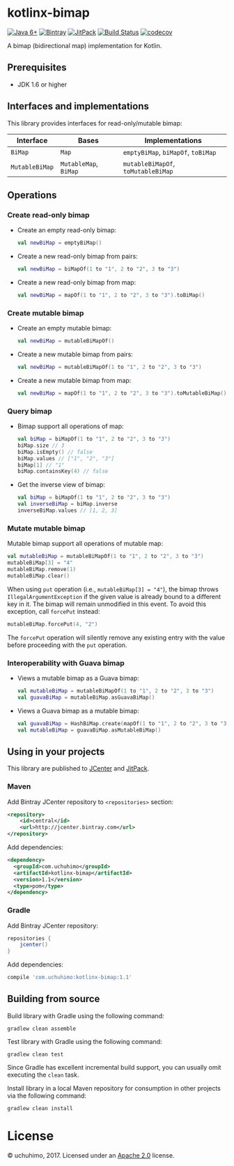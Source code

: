 # kotlinx-bimap

[![Java 6+](https://img.shields.io/badge/Java-6+-4c7e9f.svg)](http://java.oracle.com)
[![Bintray](https://api.bintray.com/packages/uchuhimo/maven/kotlinx-bimap/images/download.svg)](https://bintray.com/uchuhimo/maven/kotlinx-bimap/_latestVersion)
[![JitPack](https://jitpack.io/v/uchuhimo/kotlinx-bimap.svg)](https://jitpack.io/#uchuhimo/kotlinx-bimap)
[![Build Status](https://travis-ci.org/uchuhimo/kotlinx-bimap.svg?branch=master)](https://travis-ci.org/uchuhimo/kotlinx-bimap)
[![codecov](https://codecov.io/gh/uchuhimo/kotlinx-bimap/branch/master/graph/badge.svg)](https://codecov.io/gh/uchuhimo/kotlinx-bimap)

A bimap (bidirectional map) implementation for Kotlin.

## Prerequisites

- JDK 1.6 or higher

## Interfaces and implementations

This library provides interfaces for read-only/mutable bimap:

| Interface | Bases | Implementations |
| - | - | - |
| `BiMap` | `Map` | `emptyBiMap`, `biMapOf`, `toBiMap` |
| `MutableBiMap` | `MutableMap`, `BiMap` | `mutableBiMapOf`, `toMutableBiMap` |

## Operations

### Create read-only bimap

- Create an empty read-only bimap:

  ```kotlin
  val newBiMap = emptyBiMap()
  ```

- Create a new read-only bimap from pairs:

  ```kotlin
  val newBiMap = biMapOf(1 to "1", 2 to "2", 3 to "3")
  ```

- Create a new read-only bimap from map:

  ```kotlin
  val newBiMap = mapOf(1 to "1", 2 to "2", 3 to "3").toBiMap()
  ```

### Create mutable bimap

- Create an empty mutable bimap:

  ```kotlin
  val newBiMap = mutableBiMapOf()
  ```

- Create a new mutable bimap from pairs:

  ```kotlin
  val newBiMap = mutableBiMapOf(1 to "1", 2 to "2", 3 to "3")
  ```

- Create a new mutable bimap from map:

  ```kotlin
  val newBiMap = mapOf(1 to "1", 2 to "2", 3 to "3").toMutableBiMap()
  ```

### Query bimap

- Bimap support all operations of map:

  ```kotlin
  val biMap = biMapOf(1 to "1", 2 to "2", 3 to "3")
  biMap.size // 3
  biMap.isEmpty() // false
  biMap.values // ["1", "2", "3"]
  biMap[1] // "1"
  biMap.containsKey(4) // false
  ```

- Get the inverse view of bimap:

  ```kotlin
  val biMap = biMapOf(1 to "1", 2 to "2", 3 to "3")
  val inverseBiMap = biMap.inverse
  inverseBiMap.values // [1, 2, 3]
  ```

### Mutate mutable bimap

Mutable bimap support all operations of mutable map:

```kotlin
val mutableBiMap = mutableBiMapOf(1 to "1", 2 to "2", 3 to "3")
mutableBiMap[3] = "4"
mutableBiMap.remove(1)
mutableBiMap.clear()
```

When using `put` operation (i.e., `mutableBiMap[3] = "4"`), the bimap throws `IllegalArgumentException` if the given value is already bound to a different key in it. The bimap will remain unmodified in this event. To avoid this exception, call `forcePut` instead:

```kotlin
mutableBiMap.forcePut(4, "2")
```

The `forcePut` operation will silently remove any existing entry with the value before proceeding with the `put` operation.

### Interoperability with Guava bimap

- Views a mutable bimap as a Guava bimap:

  ```kotlin
  val mutableBiMap = mutableBiMapOf(1 to "1", 2 to "2", 3 to "3")
  val guavaBiMap = mutableBiMap.asGuavaBiMap()
  ```

- Views a Guava bimap as a mutable bimap:

  ```kotlin
  val guavaBiMap = HashBiMap.create(mapOf(1 to "1", 2 to "2", 3 to "3"))
  val mutableBiMap = guavaBiMap.asMutableBiMap()
  ```

## Using in your projects

This library are published to  [JCenter](https://bintray.com/uchuhimo/maven/kotlinx-bimap) and [JitPack](https://jitpack.io/#uchuhimo/kotlinx-bimap).

### Maven

Add Bintray JCenter repository to `<repositories>` section:

```xml
<repository>
    <id>central</id>
    <url>http://jcenter.bintray.com</url>
</repository>
```

Add dependencies:

```xml
<dependency>
  <groupId>com.uchuhimo</groupId>
  <artifactId>kotlinx-bimap</artifactId>
  <version>1.1</version>
  <type>pom</type>
</dependency>
```

### Gradle

Add Bintray JCenter repository:

```groovy
repositories {
    jcenter()
}
```

Add dependencies:

```groovy
compile 'com.uchuhimo:kotlinx-bimap:1.1'
```

## Building from source

Build library with Gradle using the following command:

```
gradlew clean assemble
```

Test library with Gradle using the following command:

```
gradlew clean test
```

Since Gradle has excellent incremental build support, you can usually omit executing the `clean` task.

Install library in a local Maven repository for consumption in other projects via the following command:

```
gradlew clean install
```

# License

© uchuhimo, 2017. Licensed under an [Apache 2.0](./LICENSE) license.
